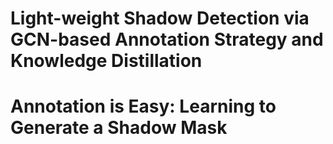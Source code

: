 # Light-weight Shadow Detection via GCN-based Annotation Strategy and Knowledge Distillation
# Annotation is Easy: Learning to Generate a Shadow Mask

